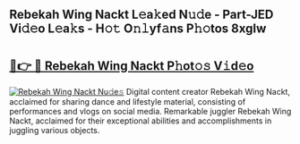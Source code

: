 ## Rebekah Wing Nackt L𝚎a𝚔ed N𝚞𝚍e - Part-JED Vi𝚍𝚎o L𝚎a𝚔s - H𝚘𝚝 O𝚗𝚕yf𝚊ns P𝚑𝚘tos 8xgIw

# <h2><a href="http://kf1sylx.oniu.top/?m=Rebekah+Wing+Nackt">🔗👉 🔴 Rebekah Wing Nackt P𝚑ot𝚘𝚜 V𝚒d𝚎o</a></h2>

[![Rebekah Wing Nackt Nu𝚍e𝚜](https://i.imgur.com/0qMVB7G.gif)](http://kf1sylx.oniu.top/?m=Rebekah+Wing+Nackt)
Digital content creator Rebekah Wing Nackt, acclaimed for sharing dance and lifestyle material, consisting of performances and vlogs on social media. Remarkable juggler Rebekah Wing Nackt, acclaimed for their exceptional abilities and accomplishments in juggling various objects.  
